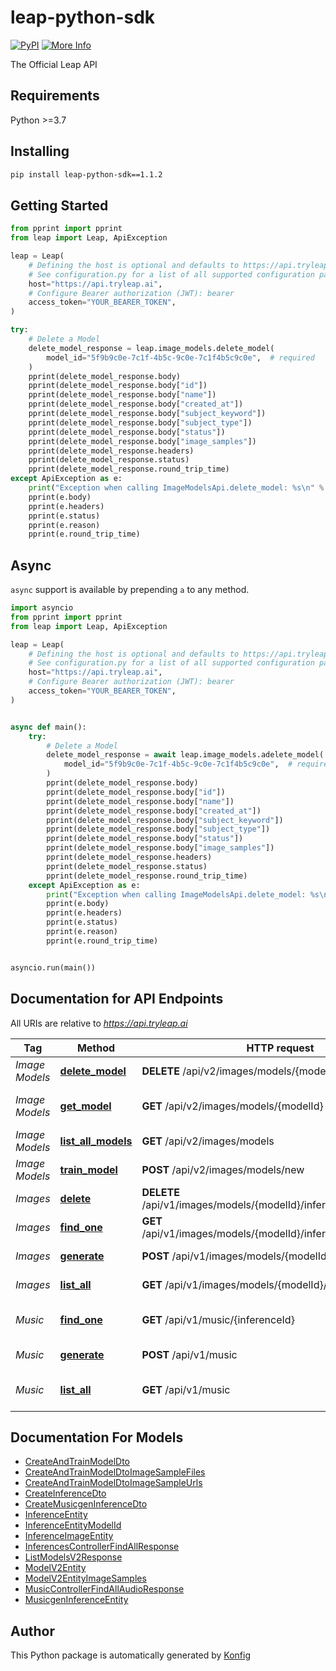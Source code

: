 # leap-python-sdk

[![PyPI](https://img.shields.io/badge/PyPI-v1.1.2-blue)](https://pypi.org/project/leap-python-sdk/1.1.2)
[![More Info](https://img.shields.io/badge/More%20Info-Click%20Here-orange)](https://tryleap.ai/)

The Official Leap API


## Requirements

Python >=3.7

## Installing

```sh
pip install leap-python-sdk==1.1.2
```

## Getting Started

```python
from pprint import pprint
from leap import Leap, ApiException

leap = Leap(
    # Defining the host is optional and defaults to https://api.tryleap.ai
    # See configuration.py for a list of all supported configuration parameters.
    host="https://api.tryleap.ai",
    # Configure Bearer authorization (JWT): bearer
    access_token="YOUR_BEARER_TOKEN",
)

try:
    # Delete a Model
    delete_model_response = leap.image_models.delete_model(
        model_id="5f9b9c0e-7c1f-4b5c-9c0e-7c1f4b5c9c0e",  # required
    )
    pprint(delete_model_response.body)
    pprint(delete_model_response.body["id"])
    pprint(delete_model_response.body["name"])
    pprint(delete_model_response.body["created_at"])
    pprint(delete_model_response.body["subject_keyword"])
    pprint(delete_model_response.body["subject_type"])
    pprint(delete_model_response.body["status"])
    pprint(delete_model_response.body["image_samples"])
    pprint(delete_model_response.headers)
    pprint(delete_model_response.status)
    pprint(delete_model_response.round_trip_time)
except ApiException as e:
    print("Exception when calling ImageModelsApi.delete_model: %s\n" % e)
    pprint(e.body)
    pprint(e.headers)
    pprint(e.status)
    pprint(e.reason)
    pprint(e.round_trip_time)
```

## Async

`async` support is available by prepending `a` to any method.

```python
import asyncio
from pprint import pprint
from leap import Leap, ApiException

leap = Leap(
    # Defining the host is optional and defaults to https://api.tryleap.ai
    # See configuration.py for a list of all supported configuration parameters.
    host="https://api.tryleap.ai",
    # Configure Bearer authorization (JWT): bearer
    access_token="YOUR_BEARER_TOKEN",
)


async def main():
    try:
        # Delete a Model
        delete_model_response = await leap.image_models.adelete_model(
            model_id="5f9b9c0e-7c1f-4b5c-9c0e-7c1f4b5c9c0e",  # required
        )
        pprint(delete_model_response.body)
        pprint(delete_model_response.body["id"])
        pprint(delete_model_response.body["name"])
        pprint(delete_model_response.body["created_at"])
        pprint(delete_model_response.body["subject_keyword"])
        pprint(delete_model_response.body["subject_type"])
        pprint(delete_model_response.body["status"])
        pprint(delete_model_response.body["image_samples"])
        pprint(delete_model_response.headers)
        pprint(delete_model_response.status)
        pprint(delete_model_response.round_trip_time)
    except ApiException as e:
        print("Exception when calling ImageModelsApi.delete_model: %s\n" % e)
        pprint(e.body)
        pprint(e.headers)
        pprint(e.status)
        pprint(e.reason)
        pprint(e.round_trip_time)


asyncio.run(main())
```


## Documentation for API Endpoints

All URIs are relative to *https://api.tryleap.ai*

Tag | Method | HTTP request | Description
------------ | ------------- | ------------- | -------------
*Image Models* | [**delete_model**](docs/apis/tags/ImageModelsApi.md#delete_model) | **DELETE** /api/v2/images/models/{modelId} | Delete a Model
*Image Models* | [**get_model**](docs/apis/tags/ImageModelsApi.md#get_model) | **GET** /api/v2/images/models/{modelId} | Get a Single Model
*Image Models* | [**list_all_models**](docs/apis/tags/ImageModelsApi.md#list_all_models) | **GET** /api/v2/images/models | List All Models
*Image Models* | [**train_model**](docs/apis/tags/ImageModelsApi.md#train_model) | **POST** /api/v2/images/models/new | Train Model
*Images* | [**delete**](docs/apis/tags/ImagesApi.md#delete) | **DELETE** /api/v1/images/models/{modelId}/inferences/{inferenceId} | Delete Image Job
*Images* | [**find_one**](docs/apis/tags/ImagesApi.md#find_one) | **GET** /api/v1/images/models/{modelId}/inferences/{inferenceId} | Get Single Image Job
*Images* | [**generate**](docs/apis/tags/ImagesApi.md#generate) | **POST** /api/v1/images/models/{modelId}/inferences | Generate an Image
*Images* | [**list_all**](docs/apis/tags/ImagesApi.md#list_all) | **GET** /api/v1/images/models/{modelId}/inferences | List All Image Jobs
*Music* | [**find_one**](docs/apis/tags/MusicApi.md#find_one) | **GET** /api/v1/music/{inferenceId} | Get a Music Generation Job
*Music* | [**generate**](docs/apis/tags/MusicApi.md#generate) | **POST** /api/v1/music | Generate Music
*Music* | [**list_all**](docs/apis/tags/MusicApi.md#list_all) | **GET** /api/v1/music | List Music Generation Jobs

## Documentation For Models

 - [CreateAndTrainModelDto](docs/models/CreateAndTrainModelDto.md)
 - [CreateAndTrainModelDtoImageSampleFiles](docs/models/CreateAndTrainModelDtoImageSampleFiles.md)
 - [CreateAndTrainModelDtoImageSampleUrls](docs/models/CreateAndTrainModelDtoImageSampleUrls.md)
 - [CreateInferenceDto](docs/models/CreateInferenceDto.md)
 - [CreateMusicgenInferenceDto](docs/models/CreateMusicgenInferenceDto.md)
 - [InferenceEntity](docs/models/InferenceEntity.md)
 - [InferenceEntityModelId](docs/models/InferenceEntityModelId.md)
 - [InferenceImageEntity](docs/models/InferenceImageEntity.md)
 - [InferencesControllerFindAllResponse](docs/models/InferencesControllerFindAllResponse.md)
 - [ListModelsV2Response](docs/models/ListModelsV2Response.md)
 - [ModelV2Entity](docs/models/ModelV2Entity.md)
 - [ModelV2EntityImageSamples](docs/models/ModelV2EntityImageSamples.md)
 - [MusicControllerFindAllAudioResponse](docs/models/MusicControllerFindAllAudioResponse.md)
 - [MusicgenInferenceEntity](docs/models/MusicgenInferenceEntity.md)


## Author
This Python package is automatically generated by [Konfig](https://konfigthis.com)
